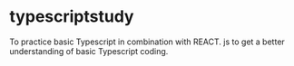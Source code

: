 # typescriptstudy
To practice basic Typescript in combination with REACT. js to get a better understanding of basic Typescript coding. 
